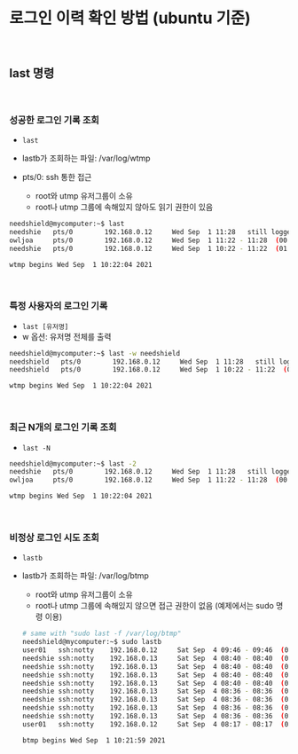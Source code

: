 # 로그인 이력 확인 방법 (ubuntu 기준)

<br>

## last 명령

<br>

### 성공한 로그인 기록 조회

- `last`
- lastb가 조회하는 파일: /var/log/wtmp

- pts/0: ssh 통한 접근
  - root와 utmp 유저그룹이 소유
  - root나 utmp 그룹에 속해있지 않아도 읽기 권한이 있음

```bash
needshield@mycomputer:~$ last
needshie   pts/0        192.168.0.12     Wed Sep  1 11:28   still logged in
owljoa     pts/0        192.168.0.12     Wed Sep  1 11:22 - 11:28  (00:05)
needshie   pts/0        192.168.0.12     Wed Sep  1 10:22 - 11:22  (01:00)

wtmp begins Wed Sep  1 10:22:04 2021

```

<br>

### 특정 사용자의 로그인 기록

- `last [유저명] `
- w 옵션: 유저명 전체를 출력

```bash
needshield@mycomputer:~$ last -w needshield
needshield   pts/0        192.168.0.12     Wed Sep  1 11:28   still logged in
needshield   pts/0        192.168.0.12     Wed Sep  1 10:22 - 11:22  (01:00)

wtmp begins Wed Sep  1 10:22:04 2021

```

<br>

### 최근 N개의 로그인 기록 조회

- `last -N`

```bash
needshield@mycomputer:~$ last -2
needshie   pts/0        192.168.0.12     Wed Sep  1 11:28   still logged in
owljoa     pts/0        192.168.0.12     Wed Sep  1 11:22 - 11:28  (00:05)

wtmp begins Wed Sep  1 10:22:04 2021

```

<br>

### 비정상 로그인 시도 조회

- `lastb`
- lastb가 조회하는 파일: /var/log/btmp

  - root와 utmp 유저그룹이 소유
  - root나 utmp 그룹에 속해있지 않으면 접근 권한이 없음 (예제에서는 sudo 명령 이용)

  ```bash
  # same with "sudo last -f /var/log/btmp"
  needshield@mycomputer:~$ sudo lastb
  user01   ssh:notty    192.168.0.12     Sat Sep  4 09:46 - 09:46  (00:00)
  needshie ssh:notty    192.168.0.13     Sat Sep  4 08:40 - 08:40  (00:00)
  needshie ssh:notty    192.168.0.13     Sat Sep  4 08:40 - 08:40  (00:00)
  needshie ssh:notty    192.168.0.13     Sat Sep  4 08:40 - 08:40  (00:00)
  needshie ssh:notty    192.168.0.13     Sat Sep  4 08:40 - 08:40  (00:00)
  needshie ssh:notty    192.168.0.13     Sat Sep  4 08:36 - 08:36  (00:00)
  needshie ssh:notty    192.168.0.13     Sat Sep  4 08:36 - 08:36  (00:00)
  needshie ssh:notty    192.168.0.13     Sat Sep  4 08:36 - 08:36  (00:00)
  needshie ssh:notty    192.168.0.13     Sat Sep  4 08:36 - 08:36  (00:00)
  user01   ssh:notty    192.168.0.12     Sat Sep  4 08:17 - 08:17  (00:00)

  btmp begins Wed Sep  1 10:21:59 2021

  ```
